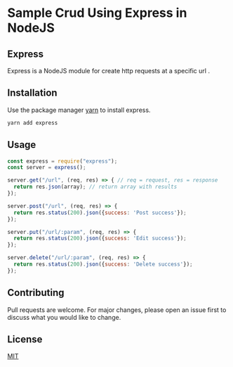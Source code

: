 # Sample Crud Using Express in NodeJS

## Express

Express is a NodeJS module for create http requests at a specific url .

## Installation

Use the package manager [yarn](https://yarnpkg.com/getting-started) to install express.

```bash
yarn add express
```

## Usage

```js
const express = require("express");
const server = express();

server.get("/url", (req, res) => { // req = request, res = response
  return res.json(array); // return array with results
});

server.post("/url", (req, res) => {
  return res.status(200).json({success: 'Post success'});
});

server.put("/url/:param", (req, res) => {
  return res.status(200).json({success: 'Edit success'});
});

server.delete("/url/:param", (req, res) => {
  return res.status(200).json({success: 'Delete success'});
});
```

## Contributing

Pull requests are welcome. For major changes, please open an issue first to discuss what you would like to change.

## License

[MIT](https://github.com/lucasm0ura/express-nodejs-rocketseatchallengemodule01/blob/master/LICENSE)
